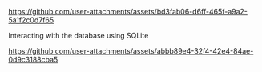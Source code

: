 


https://github.com/user-attachments/assets/bd3fab06-d6ff-465f-a9a2-5a1f2c0d7f65

Interacting with the database using SQLite


https://github.com/user-attachments/assets/abbb89e4-32f4-42e4-84ae-0d9c3188cba5

